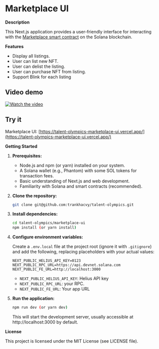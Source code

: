 # Marketplace UI

**Description**

This Next.js application provides a user-friendly interface for interacting with the [Marketplace smart contract](https://github.com/ASCorreia/anchor-marketplace) on the Solana blockchain.

**Features**

- Display all listings.
- User can list new NFT.
- User can delist the listing.
- User can purchase NFT from listing.
- Support Blink for each listing

## Video demo

[![Watch the video](https://cdn.loom.com/sessions/thumbnails/d8e3edb6bda5467ab914d70e1e9a21b0-with-play.gif)](https://www.loom.com/share/d8e3edb6bda5467ab914d70e1e9a21b0?sid=10e24eb4-f32a-4052-95d6-2ba45c075acc)

## Try it

Marketplace UI: [https://talent-olympics-marketplace-ui.vercel.app/](https://talent-olympics-marketplace-ui.vercel.app/)

**Getting Started**

1. **Prerequisites:**

   - Node.js and npm (or yarn) installed on your system.
   - A Solana wallet (e.g., Phantom) with some SOL tokens for transaction fees.
   - Basic understanding of Next.js and web development.
   - Familiarity with Solana and smart contracts (recommended).

2. **Clone the repository:**

   ```bash
   git clone git@github.com:trankhacvy/talent-olympics.git
   ```

3. **Install dependencies:**

   ```bash
   cd talent-olympics/marketplace-ui
   npm install (or yarn install)
   ```

4. **Configure environment variables:**

   Create a `.env.local` file at the project root (ignore it with `.gitignore`) and add the following, replacing placeholders with your actual values:

   ```
   NEXT_PUBLIC_HELIUS_API_KEY=0123
   NEXT_PUBLIC_RPC_URL=https://api.devnet.solana.com
   NEXT_PUBLIC_FE_URL=http://localhost:3000
   ```

   - `NEXT_PUBLIC_HELIUS_API_KEY`: Helius API key
   - `NEXT_PUBLIC_RPC_URL`: your RPC.
   - `NEXT_PUBLIC_FE_URL`: Your app URL

5. **Run the application:**

   ```bash
   npm run dev (or yarn dev)
   ```

   This will start the development server, usually accessible at http://localhost:3000 by default.

**License**

This project is licensed under the MIT License (see LICENSE file).
